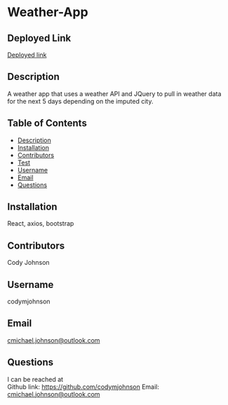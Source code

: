 # Weather-App

## Deployed Link

[Deployed link](https://polar-crag-26026.herokuapp.com/)

## Description

A weather app that uses a weather API and JQuery to pull in weather data for the next 5 days depending on the imputed city.

## Table of Contents

* [Description](#description)
* [Installation](#installation)
* [Contributors](#contributors)
* [Test](#test)
* [Username](#username)
* [Email](#email)
* [Questions](#questions)
    
## Installation

React, axios, bootstrap

## Contributors

Cody Johnson

## Username

codymjohnson

## Email

cmichael.johnson@outlook.com

## Questions

I can be reached at
<br>
Github link: https://github.com/codymjohnson 	 Email: cmichael.johnson@outlook.com